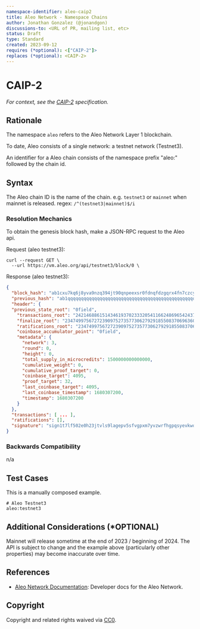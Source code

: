 ```yaml
---
namespace-identifier: aleo-caip2
title: Aleo Network - Namespace Chains
author: Jonathan Gonzalez (@jonandgon)
discussions-to: <URL of PR, mailing list, etc>
status: Draft
type: Standard
created: 2023-09-12
requires (*optional): <["CAIP-2"]>
replaces (*optional): <CAIP-2>
---
```


<!--You can leave these HTML comments in your merged CAIP and delete the 
 visible duplicate text guides, they will not appear and may be helpful to 
 refer to if you edit it again. This is the suggested template for new CAIPs.
 Note that an CAIP number will be assigned by an editor. When opening a pull
 request to submit your EIP, please use an abbreviated title in the 
 filename, `caipX.md`, all lowercase, no `-` between the CAIP and its 
 number.-->

# CAIP-2

*For context, see the [CAIP-2][] specification.*

## Rationale

The namespace `aleo` refers to the Aleo Network Layer 1 blockchain.

To date, Aleo consists of a single network: a testnet network (Testnet3).

An identifier for a Aleo chain consists of the namespace prefix "aleo:"
followed by the chain id.

## Syntax

The Aleo chain ID is the name of the chain. e.g. `testnet3` or `mainnet` when mainnet is released. 
regex: `/^(testnet3|mainnet)$/i`

### Resolution Mechanics

To obtain the genesis block hash, make a JSON-RPC request to the Aleo api.

Request (aleo testnet3):

```curl
curl --request GET \
  --url https://vm.aleo.org/api/testnet3/block/0 \
```

Response (aleo testnet3):

```json
{
  "block_hash": "ab1cxu7kq6j8yva9nzq394jt90qnpeexsr0fdnqfdzgqrx4fn7czcyqknclrd",
  "previous_hash": "ab1qqqqqqqqqqqqqqqqqqqqqqqqqqqqqqqqqqqqqqqqqqqqqqqqqqqq5g436j",
  "header": {
  "previous_state_root": "0field",
    "transactions_root": "2421468861514346193702333205411662486965424378250484763660928941797390483657field",
    "finalize_root": "2347499756727239097527357730627929185508370696360031054030113664724940109165field",
    "ratifications_root": "2347499756727239097527357730627929185508370696360031054030113664724940109165field",
    "coinbase_accumulator_point": "0field",
    "metadata": {
      "network": 3,
      "round": 0,
      "height": 0,
      "total_supply_in_microcredits": 1500000000000000,
      "cumulative_weight": 0,
      "cumulative_proof_target": 0,
      "coinbase_target": 4095,
      "proof_target": 32,
      "last_coinbase_target": 4095,
      "last_coinbase_timestamp": 1680307200,
      "timestamp": 1680307200
    }
  },
  "transactions": [ ... ],
  "ratifications": [],
  "signature": "sign1t7lf502e0h23jtvls9lagepv5sfvgpxm7yvzwrfhgpqsyevkwqq7hcxuympx2w6c4pt3nvm929l74q96hx9ed57cyvvrdm7hqlt75qm7rawvssddfv078wthdpqynfu3jh5qeruups7t7vyls3jxccnypxa5z55an3zwd9em29wrjxmpyymwflclchtzhr62hwthyumkge2qgcd950p"
}
```

### Backwards Compatibility

n/a

## Test Cases

This is a manually composed example.

```env
# Aleo Testnet3
aleo:testnet3
```

## Additional Considerations (*OPTIONAL)

Mainnet will release sometime at the end of 2023 / beginning of 2024. 
The API is subject to change and the example above (particularly other properties) may become inaccurate over time.

## References
<!--Links to external resources that help understanding the CAIP better. This can e.g. be links to existing implementations.-->
- [Aleo Network Documentation][]: Developer docs for the Aleo Network.

[Aleo Network Documentation]: https://developer.aleo.org
[CAIP-2]: https://chainAgnostic.org/CAIPS/caip-2

## Copyright

Copyright and related rights waived via [CC0](https://creativecommons.org/publicdomain/zero/1.0/).
